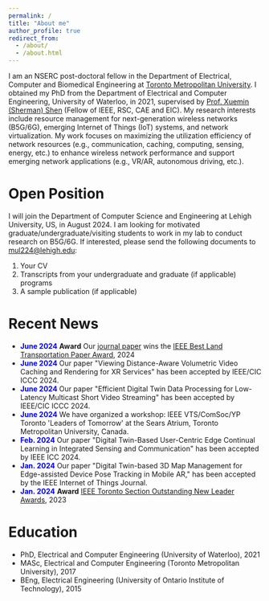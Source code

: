 ```yaml
---
permalink: /
title: "About me"
author_profile: true
redirect_from: 
  - /about/
  - /about.html
---
```

I am an NSERC post-doctoral fellow in the Department of Electrical, Computer and Biomedical Engineering at [Toronto Metropolitan University](https://www.torontomu.ca/). I obtained my PhD from the Department of Electrical and Computer Engineering, University of Waterloo, in 2021, supervised by [Prof. Xuemin (Sherman) Shen](https://uwaterloo.ca/electrical-computer-engineering/profile/sshen) (Fellow of IEEE, RSC, CAE and EIC). My research interests include resource management for next-generation wireless networks (B5G/6G), emerging Internet of Things (IoT) systems, and network virtualization. My work focuses on maximizing the utilization efficiency of network resources (e.g., communication, caching, computing, sensing, energy, etc.) to enhance wireless network performance and support emerging network applications (e.g., VR/AR, autonomous driving, etc.).

Open Position
======
I will join the Department of Computer Science and Engineering at Lehigh University, US, in August 2024. I am looking for motivated graduate/undergraduate/visiting students to work in my lab to conduct research on B5G/6G. If interested, please send the following documents to [mul224@lehigh.edu](mailto:mul224@lehigh.edu):
1. Your CV
2. Transcripts from your undergraduate and graduate (if applicable) programs
3. A sample publication (if applicable) 

Recent News
======
* <span style="color:blue"> **June 2024** </span> **Award** Our [journal paper](https://ieeexplore.ieee.org/document/8964328) wins the [IEEE Best Land Transportation Paper Award](https://vtsociety.org/paper-award/ieee-best-land-transportation-paper-award), 2024
* <span style="color:blue"> **June 2024** </span> Our paper "Viewing Distance-Aware Volumetric Video Caching and Rendering for XR Services" has been accepted by IEEE/CIC ICCC 2024.
* <span style="color:blue"> **June 2024** </span> Our paper "Efficient Digital Twin Data Processing for Low-Latency Multicast Short Video Streaming" has been accepted by IEEE/CIC ICCC 2024.
* <span style="color:blue"> **June 2024** </span> We have organized a workshop: IEEE VTS/ComSoc/YP Toronto 'Leaders of Tomorrow' at the Sears Atrium, Toronto Metropolitan University, Canada.
* <span style="color:blue"> **Feb. 2024** </span> Our paper "Digital Twin-Based User-Centric Edge Continual Learning in Integrated Sensing and Communication" has been accepted by IEEE ICC 2024.
* <span style="color:blue"> **Jan. 2024** </span> Our paper "Digital Twin-based 3D Map Management for Edge-assisted Device Pose Tracking in Mobile AR," has been accepted by the IEEE Internet of Things Journal.
* <span style="color:blue"> **Jan. 2024** </span> **Award** [IEEE Toronto Section Outstanding New Leader Awards](https://www.ieeetoronto.ca/awards-2/), 2023


Education
======
* PhD, Electrical and Computer Engineering (University of Waterloo), 2021
* MASc, Electrical and Computer Engineering (Toronto Metropolitan University), 2017
* BEng, Electrical Engineering (University of Ontario Institute of Technology), 2015
